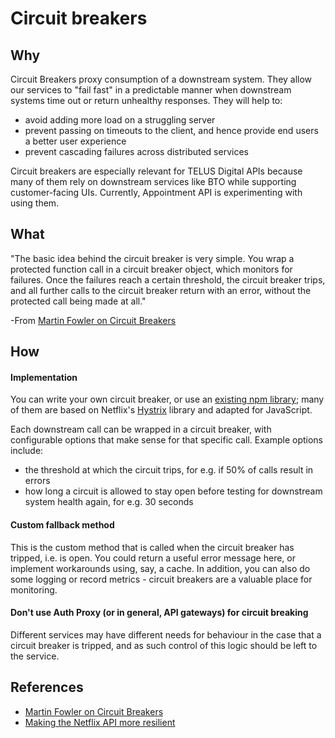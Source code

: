 # Circuit breakers

## Why

Circuit Breakers proxy consumption of a downstream system. They allow our services to "fail fast" in a predictable manner when downstream systems time out or return unhealthy responses. They will help to: 

*   avoid adding more load on a struggling server
*   prevent passing on timeouts to the client, and hence provide end users a better user experience 
*   prevent cascading failures across distributed services

Circuit breakers are especially relevant for TELUS Digital APIs because many of them rely on downstream services like BTO while supporting customer-facing UIs. Currently, Appointment API is experimenting with using them. 

## What
"The basic idea behind the circuit breaker is very simple. You wrap a protected function call in a circuit breaker object, which monitors for failures. Once the failures reach a certain threshold, the circuit breaker trips, and all further calls to the circuit breaker return with an error, without the protected call being made at all."

-From [Martin Fowler on Circuit Breakers](https://www.martinfowler.com/bliki/CircuitBreaker.html)

## How
#### Implementation
You can write your own circuit breaker, or use an [existing npm library](https://www.npmjs.com/search?q=circuit%20breaker&page=1&ranking=optimal); many of them are based on Netflix's [Hystrix](https://github.com/Netflix/Hystrix) library and adapted for JavaScript. 

Each downstream call can be wrapped in a circuit breaker, with configurable options that make sense for that specific call. Example options include: 
*   the threshold at which the circuit trips, for e.g. if 50% of calls result in errors
*   how long a circuit is allowed to stay open before testing for downstream system health again, for e.g. 30 seconds

#### Custom fallback method
This is the custom method that is called when the circuit breaker has tripped, i.e. is open. You could return a useful error message here, or implement workarounds using, say, a cache. In addition, you can also do some logging or record metrics - circuit breakers are a valuable place for monitoring. 

#### Don't use Auth Proxy (or in general, API gateways) for circuit breaking
Different services may have different needs for behaviour in the case that a circuit breaker is tripped, and as such control of this logic should be left to the service. 

## References
-   [Martin Fowler on Circuit Breakers](https://www.martinfowler.com/bliki/CircuitBreaker.html)
-   [Making the Netflix API more resilient](https://medium.com/netflix-techblog/making-the-netflix-api-more-resilient-a8ec62159c2d)
